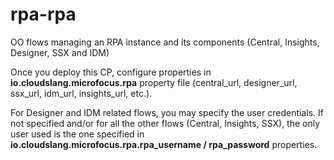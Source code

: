 # rpa-rpa
OO flows managing an RPA instance and its components (Central, Insights, Designer, SSX and IDM)

Once you deploy this CP, configure properties in **io.cloudslang.microfocus.rpa** property file (central_url, designer_url, ssx_url, idm_url, insights_url, etc.).

For Designer and IDM related flows, you may specify the user credentials. If not specified and/or for all the other flows (Central, Insights, SSX), the only user used is the one specified in **io.cloudslang.microfocus.rpa.rpa_username / rpa_password** properties.
